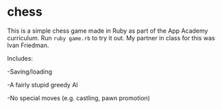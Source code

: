 # chess

This is a simple chess game made in Ruby as part of the App Academy curriculum. Run `ruby game.rb` to try it out. My partner in class for this was Ivan Friedman.

Includes:

-Saving/loading

-A fairly stupid greedy AI

-No special moves (e.g. castling, pawn promotion)
